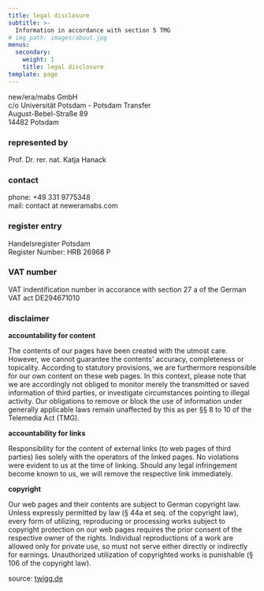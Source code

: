 ```yaml
---
title: legal disclosure
subtitle: >-
  Information in accordance with section 5 TMG
# img_path: images/about.jpg
menus:
  secondary:
    weight: 1
    title: legal disclosure
template: page
---
```


new/era/mabs GmbH \
c/o Universität Potsdam - Potsdam Transfer \
August-Bebel-Straße 89 \
14482 Potsdam 

### represented by

Prof. Dr. rer. nat. Katja Hanack 

### contact

phone: +49 331 9775348 \
mail: contact at neweramabs.com 

### register entry

Handelsregister Potsdam \
Register Number: HRB 26968 P 

### VAT number

VAT indentification number in accorance with section 27 a of the German VAT act
DE294671010

### disclaimer

__accountability for content__

The contents of our pages have been created with the utmost care. However, we cannot guarantee the contents' accuracy, completeness or topicality. According to statutory provisions, we are furthermore responsible for our own content on these web pages. In this context, please note that we are accordingly not obliged to monitor merely the transmitted or saved information of third parties, or investigate circumstances pointing to illegal activity. Our obligations to remove or block the use of information under generally applicable laws remain unaffected by this as per §§ 8 to 10 of the Telemedia Act (TMG).

__accountability for links__

Responsibility for the content of external links (to web pages of third parties) lies solely with the operators of the linked pages. No violations were evident to us at the time of linking. Should any legal infringement become known to us, we will remove the respective link immediately.

__copyright__

Our web pages and their contents are subject to German copyright law. Unless expressly permitted by law (§ 44a et seq. of the copyright law), every form of utilizing, reproducing or processing works subject to copyright protection on our web pages requires the prior consent of the respective owner of the rights. Individual reproductions of a work are allowed only for private use, so must not serve either directly or indirectly for earnings. Unauthorized utilization of copyrighted works is punishable (§ 106 of the copyright law).

source: [twigg.de](http://www.twigg.de/haftungsausschlussimpressumenglisch.htm)